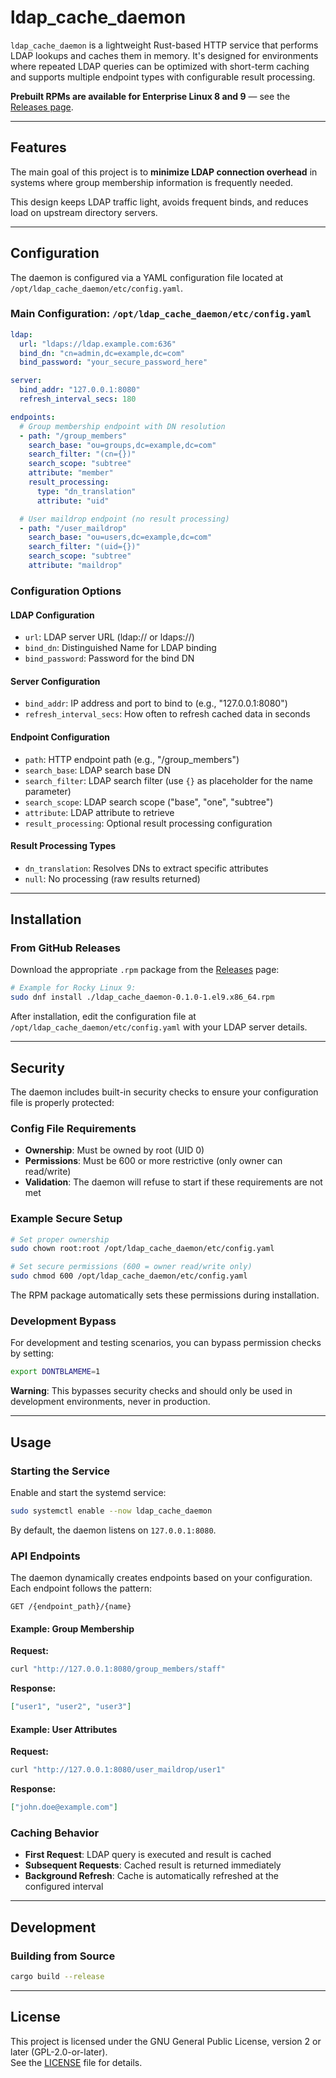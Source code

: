 # ldap_cache_daemon

`ldap_cache_daemon` is a lightweight Rust-based HTTP service that performs LDAP lookups and caches them in memory. It's designed for environments where repeated LDAP queries can be optimized with short-term caching and supports multiple endpoint types with configurable result processing.

**Prebuilt RPMs are available for Enterprise Linux 8 and 9** — see the [Releases page](https://github.com/edrude/ldap_cache_daemon/releases).

---

## Features

The main goal of this project is to **minimize LDAP connection overhead** in systems where group membership information is frequently needed.

This design keeps LDAP traffic light, avoids frequent binds, and reduces load on upstream directory servers.

---

## Configuration

The daemon is configured via a YAML configuration file located at `/opt/ldap_cache_daemon/etc/config.yaml`.

### Main Configuration: `/opt/ldap_cache_daemon/etc/config.yaml`

```yaml
ldap:
  url: "ldaps://ldap.example.com:636"
  bind_dn: "cn=admin,dc=example,dc=com"
  bind_password: "your_secure_password_here"

server:
  bind_addr: "127.0.0.1:8080"
  refresh_interval_secs: 180

endpoints:
  # Group membership endpoint with DN resolution
  - path: "/group_members"
    search_base: "ou=groups,dc=example,dc=com"
    search_filter: "(cn={})"
    search_scope: "subtree"
    attribute: "member"
    result_processing:
      type: "dn_translation"
      attribute: "uid"

  # User maildrop endpoint (no result processing)
  - path: "/user_maildrop"
    search_base: "ou=users,dc=example,dc=com"
    search_filter: "(uid={})"
    search_scope: "subtree"
    attribute: "maildrop"
```

### Configuration Options

#### LDAP Configuration
- `url`: LDAP server URL (ldap:// or ldaps://)
- `bind_dn`: Distinguished Name for LDAP binding
- `bind_password`: Password for the bind DN

#### Server Configuration
- `bind_addr`: IP address and port to bind to (e.g., "127.0.0.1:8080")
- `refresh_interval_secs`: How often to refresh cached data in seconds

#### Endpoint Configuration
- `path`: HTTP endpoint path (e.g., "/group_members")
- `search_base`: LDAP search base DN
- `search_filter`: LDAP search filter (use `{}` as placeholder for the name parameter)
- `search_scope`: LDAP search scope ("base", "one", "subtree")
- `attribute`: LDAP attribute to retrieve
- `result_processing`: Optional result processing configuration

#### Result Processing Types
- `dn_translation`: Resolves DNs to extract specific attributes
- `null`: No processing (raw results returned)

---

## Installation

### From GitHub Releases

Download the appropriate `.rpm` package from the [Releases](https://github.com/edrude/ldap_cache_daemon/releases) page:

```bash
# Example for Rocky Linux 9:
sudo dnf install ./ldap_cache_daemon-0.1.0-1.el9.x86_64.rpm
```

After installation, edit the configuration file at `/opt/ldap_cache_daemon/etc/config.yaml` with your LDAP server details.

---

## Security

The daemon includes built-in security checks to ensure your configuration file is properly protected:

### Config File Requirements

- **Ownership**: Must be owned by root (UID 0)
- **Permissions**: Must be 600 or more restrictive (only owner can read/write)
- **Validation**: The daemon will refuse to start if these requirements are not met

### Example Secure Setup

```bash
# Set proper ownership
sudo chown root:root /opt/ldap_cache_daemon/etc/config.yaml

# Set secure permissions (600 = owner read/write only)
sudo chmod 600 /opt/ldap_cache_daemon/etc/config.yaml
```

The RPM package automatically sets these permissions during installation.

### Development Bypass

For development and testing scenarios, you can bypass permission checks by setting:

```bash
export DONTBLAMEME=1
```

**Warning**: This bypasses security checks and should only be used in development environments, never in production.

---

## Usage

### Starting the Service

Enable and start the systemd service:

```bash
sudo systemctl enable --now ldap_cache_daemon
```

By default, the daemon listens on `127.0.0.1:8080`.

### API Endpoints

The daemon dynamically creates endpoints based on your configuration. Each endpoint follows the pattern:

```
GET /{endpoint_path}/{name}
```

#### Example: Group Membership

**Request:**
```bash
curl "http://127.0.0.1:8080/group_members/staff"
```

**Response:**
```json
["user1", "user2", "user3"]
```

#### Example: User Attributes

**Request:**
```bash
curl "http://127.0.0.1:8080/user_maildrop/user1"
```

**Response:**
```json
["john.doe@example.com"]
```

### Caching Behavior

- **First Request**: LDAP query is executed and result is cached
- **Subsequent Requests**: Cached result is returned immediately
- **Background Refresh**: Cache is automatically refreshed at the configured interval

---

## Development

### Building from Source

```bash
cargo build --release
```

---

## License

This project is licensed under the GNU General Public License, version 2 or later (GPL-2.0-or-later).  
See the [LICENSE](./LICENSE) file for details.
